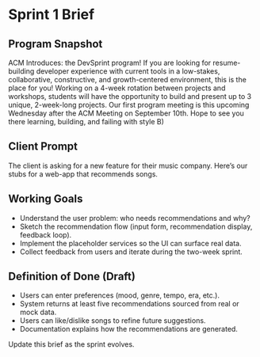 # Sprint 1 Brief

## Program Snapshot
ACM Introduces: the DevSprint program! If you are looking for resume-building developer experience with current tools in a low-stakes, collaborative, constructive, and growth-centered environment, this is the place for you! Working on a 4-week rotation between projects and workshops, students will have the opportunity to build and present up to 3 unique, 2-week-long projects. Our first program meeting is this upcoming Wednesday after the ACM Meeting on September 10th. Hope to see you there learning, building, and failing with style B)

## Client Prompt
The client is asking for a new feature for their music company. Here’s our stubs for a web-app that recommends songs.

## Working Goals
- Understand the user problem: who needs recommendations and why?
- Sketch the recommendation flow (input form, recommendation display, feedback loop).
- Implement the placeholder services so the UI can surface real data.
- Collect feedback from users and iterate during the two-week sprint.

## Definition of Done (Draft)
- Users can enter preferences (mood, genre, tempo, era, etc.).
- System returns at least five recommendations sourced from real or mock data.
- Users can like/dislike songs to refine future suggestions.
- Documentation explains how the recommendations are generated.

Update this brief as the sprint evolves.
